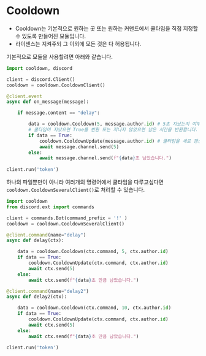 # Cooldown
- Cooldown는 기본적으로 원하는 곳 또는 원하는 커맨드에서 쿨타임을 직접 지정할 수 있도록 만들어진 모듈입니다.
- 라이센스는 지켜주되 그 이외에 모든 것은 다 허용됩니다.

기본적으로 모듈을 사용할려면 아래와 같습니다.
```py
import cooldown, discord

client = discord.Client()
cooldown = cooldown.CooldownClient()

@client.event 
async def on_message(message):

    if message.content == "delay":

        data = cooldown.Cooldown(5, message.author.id) # 5초 지났는지 여부를 정합니다.
        # 쿨타임이 지났으면 True를 반환 또는 지나지 않았으면 남은 시간을 반환합니다. 
        if data == True:
            cooldown.CooldownUpdate(message.author.id) # 쿨타임을 새로 갱신해줍니다. 
            await message.channel.send(5)
        else:
            await message.channel.send(f"{data}초 남았습니다.") 
            
client.run('token')
```

하나의 파일뿐만이 아니라 여러개의 명령어에서 쿨타임을 다루고싶다면 `cooldown.CooldownSeveralClient()`로 처리할 수 있습니다.

```py
import cooldown
from discord.ext import commands

client = commands.Bot(command_prefix = '!' )
cooldown = cooldown.CooldownSeveralClient()

@client.command(name="delay")
async def delay(ctx):

    data = cooldown.Cooldown(ctx.command, 5, ctx.author.id)
    if data == True:
        cooldown.CooldownUpdate(ctx.command, ctx.author.id)
        await ctx.send(5)
    else:
        await ctx.send(f"{data}초 만큼 남았습니다.")

@client.command(name="delay2")
async def delay2(ctx):

    data = cooldown.Cooldown(ctx.command, 10, ctx.author.id)
    if data == True:
        cooldown.CooldownUpdate(ctx.command, ctx.author.id)
        await ctx.send(5)
    else:
        await ctx.send(f"{data}초 만큼 남았습니다.")

client.run('token')
```
